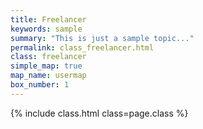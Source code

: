 ```yaml
---
title: Freelancer
keywords: sample
summary: "This is just a sample topic..."
permalink: class_freelancer.html
class: freelancer
simple_map: true
map_name: usermap
box_number: 1
---
```


{% include class.html class=page.class %}
